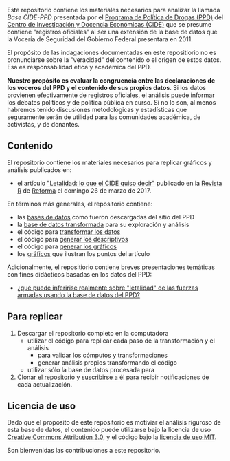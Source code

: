 
Este repositorio contiene los materiales necesarios para analizar la llamada *Base CIDE-PPD* presentada por el [Programa de Pol&iacute;tica de Drogas (PPD)](http://www.politicadedrogas.org/) del [Centro de Investigaci&oacute;n y Docencia Econ&oacute;micas (CIDE)](http://cide.edu/) que se presume contiene "registros oficiales" al ser una extensi&oacute;n de la base de datos que la Vocer&iacute;a de Seguridad del Gobierno Federal presentara en 2011.

El prop&oacute;sito de las indagaciones documentadas en este repositiorio no es pronunciarse sobre la "veracidad" del contenido o el origen de estos datos. Esa es responsabilidad &eacute;tica y acad&eacute;mica del PPD.  

**Nuestro prop&oacute;sito es evaluar la congruencia entre las declaraciones de los voceros del PPD y el contenido de sus propios datos**. Si los datos provienen efectivamente de registros oficiales, el an&aacute;lisis puede informar los debates pol&iacute;ticos y de pol&iacute;tica p&uacute;blica en curso. Si no lo son, al menos habremos tenido discusiones metodol&oacute;gicas y estad&iacute;sticas que seguramente ser&aacute;n de utilidad para las comunidades acad&eacute;mica, de activistas, y de donantes.


## Contenido

El repositorio contiene los materiales necesarios para replicar gr&aacute;ficos y an&aacute;lisis publicados en:

* el art&iacute;culo ["Letalidad: lo que el CIDE quiso decir"](articles/RevistaR.pdf) publicado en la [Revista R](http://www.reforma.com/libre/acceso/acceso.htm?urlredirect=/revistar/) de [Reforma](http://www.reforma.com/) el domingo 26 de marzo de 2017. 

En t&eacute;rminos m&aacute;s generales, el repositorio contiene:

* las [bases de datos](data/raw) como fueron descargadas del sitio del PPD
* la [base de datos transformada](data/processed) para su exploraci&oacute;n y an&aacute;lisis 
* el c&oacute;digo para [transformar los datos](src/data)
* el c&oacute;digo para [generar los descriptivos](src/analysis)
* el c&oacute;digo para [generar los gr&aacute;ficos](src/visualizations) 
* los [gr&aacute;ficos](reports/graphs/RevistaR) que ilustran los puntos del art&iacute;culo

Adicionalmente, el repositiorio contiene breves presentaciones tem&aacute;ticas con fines did&aacute;cticos basadas en los datos del PPD:

* [&iquest;qu&eacute; puede inferirise realmente sobre "letalidad" de las fuerzas armadas usando la base de datos del PPD?](reports/documents/InferenciasBaseCIDEPPD.pdf)

## Para replicar

1. Descargar el repositorio completo en la computadora
	* utilizar el c&oacute;digo para replicar cada paso de la transformaci&oacute;n y el an&aacute;lisis
		* para validar los c&oacute;mputos y transformaciones
		* generar an&aacute;lisis propios transformando el c&oacute;digo
	* utilizar s&oacute;lo la base de datos procesada para 
2. [Clonar el repositorio](https://help.github.com/articles/cloning-a-repository/) y [suscribirse a &eacute;l]() para recibir notificaciones de cada actualizaci&oacute;n. 

## Licencia de uso

Dado que el prop&oacute;sito de este repositorio es motiviar el an&aacute;lisis riguroso de esta base de datos, el contenido puede utilizarse bajo la licencia de uso [Creative Commons Attribution 3.0](https://creativecommons.org/licenses/by/3.0/us/), y el c&oacute;digo bajo la [licencia de uso MIT](https://opensource.org/licenses/mit-license.php).

Son bienvenidas las contribuciones a este repositorio.
